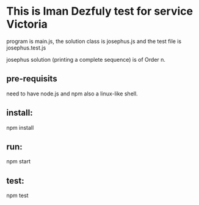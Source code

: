 # This is Iman Dezfuly test for service Victoria

program is main.js, the solution class is josephus.js and the test file is josephus.test.js

josephus solution (printing a complete sequence) is of Order n.

## pre-requisits
need to have node.js and npm also a linux-like shell.

## install:
npm install

## run: 
npm start

## test:
npm test